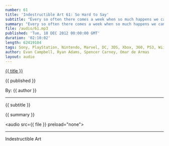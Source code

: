 ```yaml
---
number: 61
title: 'Indestructible Art 61: So Hard to Say'
subtitle: "Every so often there comes a week when so much happens we can hardly get to it all. This is not one of those weeks."
summary: "Every so often there comes a week when so much happens we can hardly get to it all. This is not one of those weeks. What you do get it some insider info on a few upcoming releases. New community changes for Steam. The crews views on box art. Ryan mourning Scott Snyder's announcement about his end at Swamp Thing. Spencer's take on Image's PR misstep. The new Man of Steel trailer, Pick's of the Week, and so much more. "
file: /audio/61.mp3
published: 'Tue, 18 DEC 2012 00:00:00 GMT'
duration: '02:10:02'
length: 62419104
tags: Sony, PlayStation, Nintendo, Marvel, DC, 3DS, Xbox, 360, PS3, Wii, WiiU, PSN, XBLA, Video Games, Comics, Games, Indestructible Art, Monaco, Steam, Bioshock, Scott Snyder, Swamp Thing, Image, Man of Steel
author: Evan Campbell, Ryan Adams, Spencer Carney, Omar de Armas
layout: audio
---
```


<a href="../episodes/{{ number }}.html" class='postTitleLink'><p class='postTitle'>{{ title }}</p></a>
<p class='postPublished'>{{ published }}</p>
<p class='postAuthor'>By: {{ author }}</p>
<hr>
{{ subtitle }}  
  
{{ summary }}  

<audio src={{ file }} preload="none"></audio>

- - -
Indestructible Art